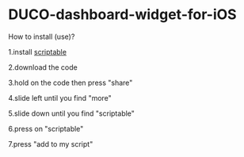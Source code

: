 # DUCO-dashboard-widget-for-iOS

How to install (use)?

1.install [scriptable](https://apps.apple.com/th/app/scriptable/id1405459188)

2.download the code

3.hold on the code then press "share"

4.slide left until you find "more"

5.slide down until you find "scriptable"

6.press on "scriptable"

7.press "add to my script"

